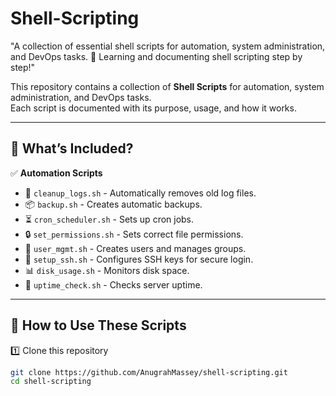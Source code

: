 # Shell-Scripting
"A collection of essential shell scripts for automation, system administration, and DevOps tasks. 🚀 Learning and documenting shell scripting step by step!"

This repository contains a collection of **Shell Scripts** for automation, system administration, and DevOps tasks.  
Each script is documented with its purpose, usage, and how it works.

---

## 📌 **What’s Included?**
✅ **Automation Scripts**
- 🧹 `cleanup_logs.sh` - Automatically removes old log files.
- 📦 `backup.sh` - Creates automatic backups.
- ⏳ `cron_scheduler.sh` - Sets up cron jobs.
- 🔒 `set_permissions.sh` - Sets correct file permissions.
- 👤 `user_mgmt.sh` - Creates users and manages groups.
- 🔑 `setup_ssh.sh` - Configures SSH keys for secure login.
- 📊 `disk_usage.sh` - Monitors disk space.
- 🔄 `uptime_check.sh` - Checks server uptime.

---

## 🚀 **How to Use These Scripts**
1️⃣ Clone this repository  
```bash
git clone https://github.com/AnugrahMassey/shell-scripting.git
cd shell-scripting
